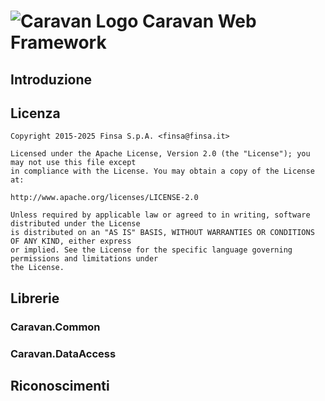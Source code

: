 # ![](https://googledrive.com/host/0B8v0ikF4z2BiR29YQmxfSlE1Sms/Progetti/Caravan/logo-64.png "Caravan Logo") Caravan Web Framework #

## Introduzione ##

## Licenza ##

```
Copyright 2015-2025 Finsa S.p.A. <finsa@finsa.it>

Licensed under the Apache License, Version 2.0 (the "License"); you may not use this file except
in compliance with the License. You may obtain a copy of the License at:

http://www.apache.org/licenses/LICENSE-2.0

Unless required by applicable law or agreed to in writing, software distributed under the License
is distributed on an "AS IS" BASIS, WITHOUT WARRANTIES OR CONDITIONS OF ANY KIND, either express
or implied. See the License for the specific language governing permissions and limitations under 
the License.
```

## Librerie ##

### Caravan.Common ###

### Caravan.DataAccess ###

## Riconoscimenti ##
